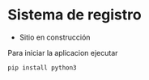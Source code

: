 <h1>Sistema de registro</h1>

* Sitio en construcción 

Para iniciar la aplicacion ejecutar 

```pip install python3  ```
